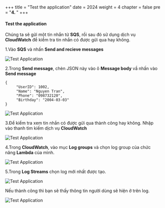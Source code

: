 +++
title = "Test the application"
date = 2024
weight = 4
chapter = false
pre = "<b>4. </b>"
+++


#### Test the application

Chúng ta sẽ gửi một tin nhắn từ **SQS**, rồi sau đó sử dụng dịch vụ **CloudWatch** để kiểm tra tin nhắn có được gửi qua hay không.

1.Vào **SQS** và nhấn **Send and recieve messages**

  ![Test Application](../../images/4/4.1.png)

2.Trong **Send message**, chèn JSON này vào ô **Message body** vầ nhấn vào **Send message**

```
{
     "UserID": 1002,
     "Name": "Nguyen Tran",
     "Phone": "098732120",
     "Birthday": "2004-03-03"
}
```

  ![Test Application](../../../../images/4/4.2.png)

3.Để kiểm tra xem tin nhắn có được gửi qua thành công hay không. Nhập vào thanh tìm kiếm dịch vụ **CloudWatch**

  ![Test Application](../../../../images/4/4.3.png)

4.Trong **CloudWatch**, vào mục **Log groups** và chọn log group của chức năng **Lambda** của mình.

  ![Test Application](../../../../images/4/4.4.png)

5.Trong **Log Streams** chọn log mới nhất được tạo.
  
  ![Test Application](../../../../images/4/4.5.png)
  
  Nếu thành công thì bạn sẽ thấy thông tin người dùng sẽ hiện ở trên log.

  ![Test Application](../../../../images/4/4.6.png)

